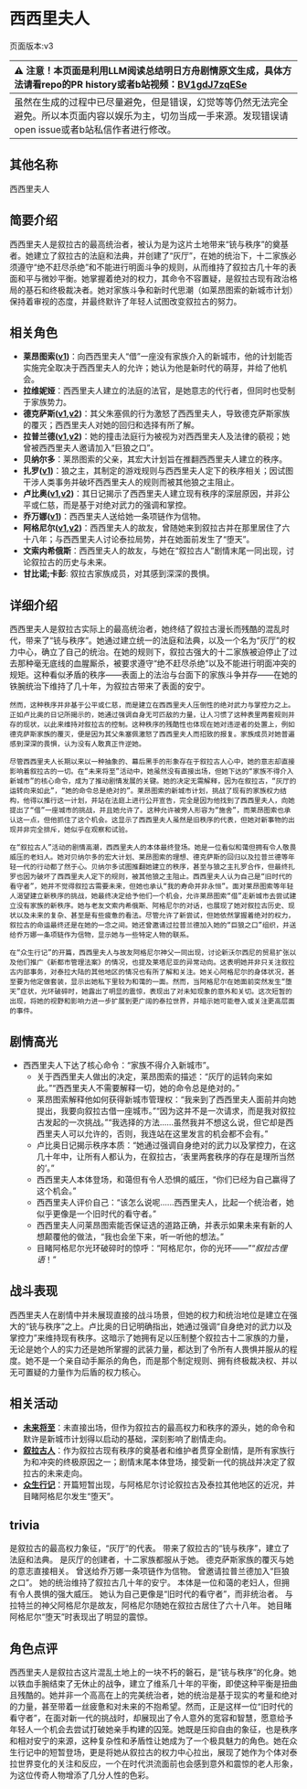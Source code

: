 # 西西里夫人
页面版本:v3
 

| :warning: 注意！本页面是利用LLM阅读总结明日方舟剧情原文生成，具体方法请看repo的PR history或者b站视频：[BV1gdJ7zqESe](https://www.bilibili.com/video/BV1gdJ7zqESe/)         |
|:----------------------------|
| 虽然在生成的过程中已尽量避免，但是错误，幻觉等等仍然无法完全避免。所以本页面内容以娱乐为主，切勿当成一手来源。发现错误请open issue或者b站私信作者进行修改。|



## 其他名称
西西里夫人
## 简要介绍
西西里夫人是叙拉古的最高统治者，被认为是为这片土地带来“铳与秩序”的奠基者。她建立了叙拉古的法庭和法典，并创建了“灰厅”，在她的统治下，十二家族必须遵守“绝不赶尽杀绝”和不能进行明面斗争的规则，从而维持了叙拉古几十年的表面和平与微妙平衡。她掌握着绝对的权力，其命令不容置疑，是叙拉古现有政治格局的基石和终极裁决者。她对家族斗争和新时代思潮（如莱昂图索的新城市计划）保持着审视的态度，并最终默许了年轻人试图改变叙拉古的努力。
## 相关角色
-   **莱昂图索([v1](../chars/extended_char_lai_ang_tu_suo.md))**：向西西里夫人“借”一座没有家族介入的新城市，他的计划能否实施完全取决于西西里夫人的允许；她认为他是新时代的萌芽，并给了他机会。
-   **拉维妮娅**：西西里夫人建立的法庭的法官，是她意志的代行者，但同时也受制于家族势力。
-   **德克萨斯([v1](../chars/char_102_texas.md),[v2](char_102_texas.md))**：其父朱塞佩的行为激怒了西西里夫人，导致德克萨斯家族的覆灭；西西里夫人对她的回归和选择有所了解。
-   **拉普兰德([v1](../chars/char_140_whitew.md),[v2](char_140_whitew.md))**：她的撞击法庭行为被视为对西西里夫人及法律的藐视；她曾被西西里夫人邀请加入“巨狼之口”。
-   **贝纳尔多**：莱昂图索的父亲，其宏大计划旨在推翻西西里夫人建立的秩序。
-   **扎罗([v1](../chars/extended_char_zha_luo.md))**：狼之主，其制定的游戏规则与西西里夫人定下的秩序相关；因试图干涉人类事务并破坏西西里夫人的规则而被其他狼之主阻止。
-   **卢比奥([v1](../chars/extended_char_lu_bi_ao.md),[v2](extended_char_lu_bi_ao.md))**：其日记揭示了西西里夫人建立现有秩序的深层原因，并非公平或仁慈，而是基于对绝对武力的强调和掌控。
-   **乔万娜([v1](../chars/extended_char_qiao_wan_na.md))**：西西里夫人送给她一条项链作为信物。
-   **阿格尼尔([v1](../chars/extended_char_a_ge_ni_er.md),[v2](extended_char_a_ge_ni_er.md))**：西西里夫人的故友，曾随她来到叙拉古并在那里居住了六十八年；与西西里夫人讨论泰拉局势，并在她面前发生了“堕天”。
-   **文索内希俄斯**：西西里夫人的故友，与她在“叙拉古人”剧情末尾一同出现，讨论叙拉古的历史与未来。
-   **甘比诺;卡彭**: 叙拉古家族成员，对其感到深深的畏惧。
## 详细介绍
西西里夫人是叙拉古实际上的最高统治者，她终结了叙拉古漫长而残酷的混乱时代，带来了“铳与秩序”。她通过建立统一的法庭和法典，以及一个名为“灰厅”的权力中心，确立了自己的统治。在她的规则下，叙拉古强大的十二家族被迫停止了过去那种毫无底线的血腥厮杀，被要求遵守“绝不赶尽杀绝”以及不能进行明面冲突的规矩。这种看似矛盾的秩序——表面上的法治与台面下的家族斗争并存——在她的铁腕统治下维持了几十年，为叙拉古带来了表面的安宁。

    然而，这种秩序并非基于公平或仁慈，而是建立在西西里夫人压倒性的绝对武力与掌控力之上。正如卢比奥的日记所揭示的，她通过强调自身无可匹敌的力量，让人习惯了这种表里两套规则并存的现状，以此来维持对叙拉古的控制。这种秩序的残酷性也体现在她对违逆者的处置上，例如德克萨斯家族的覆灭，便是因为其父朱塞佩激怒了西西里夫人而招致的报复。家族成员对她普遍感到深深的畏惧，认为没有人敢真正忤逆她。

    尽管西西里夫人长期以来以一种抽象的、幕后黑手的形象存在于叙拉古人心中，她的意志却直接影响着叙拉古的一切。在“未来将至”活动中，她虽然没有直接出场，但她下达的“家族不得介入新城市”的核心命令，成为了推动剧情发展的关键。她的决定无需解释，因为在叙拉古，“灰厅的运转向来如此”，“她的命令总是绝对的”。莱昂图索的新城市计划，挑战了现有的家族权力结构，他得以推行这一计划，并站在法庭上进行公开宣告，完全是因为他找到了西西里夫人，向她提出了“借”一座城市的挑战，并且她允许了。这种允许被旁人形容为“施舍”，而莱昂图索也承认这一点，但他抓住了这个机会。这显示了西西里夫人虽然是旧秩序的代表，但她对新事物的出现并非完全排斥，她似乎在观察和试验。

    在“叙拉古人”活动的剧情高潮，西西里夫人的本体最终登场。她是一位看似和蔼但拥有令人敬畏威压的老妇人。她对贝纳尔多的宏大计划、莱昂图索的理想、德克萨斯的回归以及拉普兰德等年轻一代的行动都了然于心。贝纳尔多试图推翻她建立的秩序，甚至与狼之主扎罗合作，但最终扎罗也因为破坏了西西里夫人定下的规则，被其他狼之主阻止。西西里夫人认为自己是“旧时代的看守者”，她并不觉得叙拉古需要未来，但她也承认“我的寿命并非永恒”。面对莱昂图索等年轻人渴望建立新秩序的挑战，她最终决定给予他们一个机会，允许莱昂图索“借”走新城市去尝试建立没有家族的新秩序。她与老友文索内希俄斯、阿格尼尔的对话，也展现了她对叙拉古历史、现状以及未来的复杂、甚至是有些疲惫的看法。尽管允许了新尝试，但她依然掌握着绝对的权力，叙拉古的命运最终还是在她的一念之间。她还曾邀请过拉普兰德加入她的“巨狼之口”组织，并送给乔万娜一条项链作为信物，显示她与一些特定人物的联系。

    在“众生行记”的开篇，西西里夫人与故友阿格尼尔神父一同出现，讨论新沃尔西尼的贸易扩张以及他们推广《新都市管理法案》的情况，也提及莱塔尼亚的异常动向。这表明她并非只关注叙拉古内部事务，对泰拉大陆的其他地区的情况也有所了解和关注。她关心阿格尼尔的身体状况，甚至要为他定做套装，显示出她私下里较为和蔼的一面。然而，当阿格尼尔在她面前突然发生“堕天”症状，光环破碎时，她露出了明显的震惊，表现出了对未知现象的意外和关切。这次短暂的出现，将她的视野和影响力进一步扩展到更广阔的泰拉世界，并暗示她可能卷入或关注更高层面的事件。
## 剧情高光
- 西西里夫人下达了核心命令：“家族不得介入新城市”。
    - 关于西西里夫人做出的决定，莱昂图索的描述：“灰厅的运转向来如此。”“西西里夫人不需要解释一切，她的命令总是绝对的。”
    - 莱昂图索解释他如何获得新城市管理权：“我来到了西西里夫人面前并向她提出，我要向叙拉古借一座城市。”“因为这并不是一次请求，而是我对叙拉古发起的一次挑战。”“我选择的方法......虽然我并不想这么说，但它却是西西里夫人可以允许的，否则，我连站在这里发言的机会都不会有。”
    - 卢比奥日记揭示秩序本质：“她通过强调自身绝对的武力以及掌控力，在这几十年中，让所有人都认为，在叙拉古，‘表里两套秩序的存在是理所当然的’。”
    - 西西里夫人本体登场，和蔼但有令人恐惧的威压，“你们已经为自己赢得了这个机会。”
    - 西西里夫人评价自己：“该怎么说呢......西西里夫人，比起一个统治者，她似乎更像是一个旧时代的看守者。”
    - 西西里夫人问莱昂图索能否保证选的道路正确，并表示如果未来有新的人想颠覆他的做法，“我也会坐下来，听一听他的想法。”
    - 目睹阿格尼尔光环破碎时的惊呼：“阿格尼尔，你的光环——”“*叙拉古俚语*！”
## 战斗表现
西西里夫人在剧情中并未展现直接的战斗场景，但她的权力和统治地位是建立在强大的“铳与秩序”之上。卢比奥的日记明确指出，她通过强调“自身绝对的武力以及掌控力”来维持现有秩序。这暗示了她拥有足以压制整个叙拉古十二家族的力量，无论是她个人的实力还是她所掌握的武装力量，都达到了令所有人畏惧并服从的程度。她不是一个亲自动手厮杀的角色，而是那个制定规则、拥有终极裁决权、并以无可置疑的力量作为后盾的权力核心。
## 相关活动
-   **[未来将至](../stories/story_vigil_set_1.md)**：未直接出场，但作为叙拉古的最高权力和秩序的源头，她的命令和默许是新城市计划得以启动的基础，深刻影响了剧情走向。
-   **[叙拉古人](../stories/act21side.md)**：作为叙拉古现有秩序的奠基者和维护者贯穿全剧情，是所有家族行为和冲突的终极原因之一；剧情末尾本体登场，接受新一代的挑战并决定了叙拉古的未来走向。
-   **[众生行记](../stories/act42side.md)**：开篇短暂出现，与阿格尼尔讨论叙拉古及泰拉其他地区的近况，并目睹阿格尼尔发生“堕天”。
## trivia
是叙拉古的最高权力象征，“灰厅”的代表。
    带来了叙拉古的“铳与秩序”，建立了法庭和法典。
    是灰厅的创建者，十二家族都服从于她。
    德克萨斯家族的覆灭与她的意志直接相关。
    曾送给乔万娜一条项链作为信物。
    曾邀请拉普兰德加入“巨狼之口”。
    她的统治维持了叙拉古几十年的安宁。
    本体是一位和蔼的老妇人，但拥有令人畏惧的强大威压。
    她认为自己更像是“旧时代的看守者”，而非统治者。
    与拉特兰的神父阿格尼尔是故友，阿格尼尔随她在叙拉古居住了六十八年。
    她目睹阿格尼尔“堕天”时表现出了明显的震惊。
## 角色点评
西西里夫人是叙拉古这片混乱土地上的一块不朽的磐石，是“铳与秩序”的化身。她以铁血手腕结束了无休止的战争，建立了维系几十年的平衡，即使这种平衡是扭曲且残酷的。她并非一个高高在上的完美统治者，她的统治是基于现实的考量和绝对的力量，甚至带着一丝疲惫和对未来的不抱希望。然而，正是这样一位“旧时代的看守者”，在面对新一代的挑战时，却展现出了令人意外的宽容和智慧，愿意给予年轻人一个机会去尝试打破她亲手构建的囚笼。她既是压抑自由的象征，也是秩序和相对安宁的来源，这种复杂性和矛盾性让她成为了一个极具魅力的角色。她在众生行记中的短暂登场，更是将她从叙拉古的权力中心拉出，展现了她作为个体对泰拉世界变化的关注和反应，一个在时代洪流面前也会感到意外和震惊的老人形象，为这位传奇人物增添了几分人性的色彩。